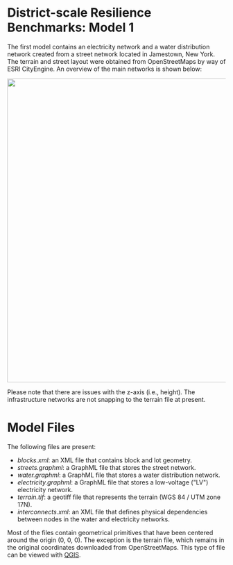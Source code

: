 # District-scale Resilience Benchmarks: Model 1

The first model contains an electricity network and a water distribution network created from a street network located in Jamestown, New York. The terrain and street layout were obtained from OpenStreetMaps by way of ESRI CityEngine. An overview of the main networks is shown below:


<p align="center">
<img src="https://github.com/uvicjames/district_scale_resilience_benchmarks/assets/6242976/dfef8183-5a80-4c8f-a879-7b120f778d9b" width="700">
</p>

Please note that there are issues with the z-axis (i.e., height). The infrastructure networks are not snapping to the terrain file at present.

# Model Files

The following files are present:
- _blocks.xml_: an XML file that contains block and lot geometry.
- _streets.graphml_: a GraphML file that stores the street network.
- _water.graphml_:  a GraphML file that stores a water distribution network.
- _electricity.graphml_: a GraphML file that stores a low-voltage ("LV") electricity network.
- _terrain.tif_: a geotiff file that represents the terrain (WGS 84 / UTM zone 17N).
- _interconnects.xml_: an XML file that defines physical dependencies between nodes in the water and electricity networks.

Most of the files contain geometrical primitives that have been centered around the origin (0, 0, 0). The exception is the terrain file, which remains in the original coordinates downloaded from OpenStreetMaps. This type of file can be viewed with [QGIS](https://www.qgis.org/en/site/).
